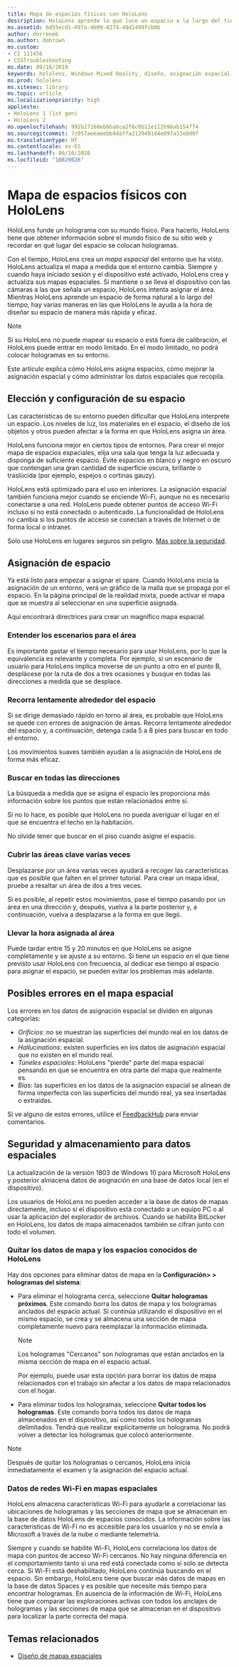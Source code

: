 ```yaml
---
title: Mapa de espacios físicos con HoloLens
description: HoloLens aprende lo que luce un espacio a lo largo del tiempo. Los usuarios pueden facilitar este proceso moviendo la HoloLens en ciertos modos a través del espacio.
ms.assetid: bd55ecd1-697a-4b09-8274-48d1499fcb0b
author: dorreneb
ms.author: dobrown
ms.custom:
- CI 111456
- CSSTroubleshooting
ms.date: 09/16/2019
keywords: hololens, Windows Mixed Reality, diseño, asignación espacial, HoloLens, reconstrucción superficial, malla, control de cabezal, asignación
ms.prod: hololens
ms.sitesec: library
ms.topic: article
ms.localizationpriority: high
appliesto:
- HoloLens 1 (1st gen)
- HoloLens 2
ms.openlocfilehash: 992b17160eb6ba6ca2f6c8b12e112b98ab154774
ms.sourcegitcommit: 7c057aeeaeebb4daffa2120491d4e897a31e8d0f
ms.translationtype: HT
ms.contentlocale: es-ES
ms.lasthandoff: 06/26/2020
ms.locfileid: "10829026"
---
```

# Mapa de espacios físicos con HoloLens

HoloLens funde un holograma con su mundo físico. Para hacerlo, HoloLens tiene que obtener información sobre el mundo físico de su sitio web y recordar en qué lugar del espacio se colocan hologramas.

Con el tiempo, HoloLens crea un *mapa espacial* del entorno que ha visto.  HoloLens actualiza el mapa a medida que el entorno cambia. Siempre y cuando haya iniciado sesión y el dispositivo esté activado, HoloLens crea y actualiza sus mapas espaciales. Si mantiene o se lleva el dispositivo con las cámaras a las que señala un espacio, HoloLens intenta asignar el área. Mientras HoloLens aprende un espacio de forma natural a lo largo del tiempo, hay varias maneras en las que HoloLens le ayuda a la hora de diseñar su espacio de manera más rápida y eficaz.  

> [!NOTE]
> Si su HoloLens no puede mapear su espacio o está fuera de calibración, el HoloLens puede entrar en modo limitado. En el modo limitado, no podrá colocar hologramas en su entorno.

Este artículo explica cómo HoloLens asigna espacios, cómo mejorar la asignación espacial y cómo administrar los datos espaciales que recopila.

## Elección y configuración de su espacio

Las características de su entorno pueden dificultar que HoloLens interprete un espacio. Los niveles de luz, los materiales en el espacio, el diseño de los objetos y otros pueden afectar a la forma en que HoloLens asigna un área.

HoloLens funciona mejor en ciertos tipos de entornos. Para crear el mejor mapa de espacios espaciales, elija una sala que tenga la luz adecuada y disponga de suficiente espacio. Evite espacios en blanco y negro en oscuro que contengan una gran cantidad de superficie oscura, brillante o traslúcida (por ejemplo, espejos o cortinas gauzy).

HoloLens está optimizado para el uso en interiores. La asignación espacial también funciona mejor cuando se enciende Wi-Fi, aunque no es necesario conectarse a una red. HoloLens puede obtener puntos de acceso Wi-Fi incluso si no está conectado o autenticado. La funcionalidad de HoloLens no cambia si los puntos de acceso se conectan a través de Internet o de forma local o intranet.

Solo use HoloLens en lugares seguros sin peligro. [Más sobre la seguridad](https://support.microsoft.com/help/4023454/safety-information).

## Asignación de espacio

Ya está listo para empezar a asignar el spare.  Cuando HoloLens inicia la asignación de un entorno, verá un gráfico de la malla que se propaga por el espacio.  En la página principal de la realidad mixta, puede activar el mapa que se muestra al seleccionar en una superficie asignada.

Aquí encontrará directrices para crear un magnífico mapa espacial.

### Entender los escenarios para el área

Es importante gastar el tiempo necesario para usar HoloLens, por lo que la equivalencia es relevante y completa. Por ejemplo, si un escenario de usuario para HoloLens implica moverse de un punto a otro en el punto B, desplácese por la ruta de dos a tres ocasiones y busque en todas las direcciones a medida que se desplace.  

### Recorra lentamente alrededor del espacio

Si se dirige demasiado rápido en torno al área, es probable que HoloLens se quede con errores de asignación de áreas. Recorra lentamente alrededor del espacio y, a continuación, detenga cada 5 a 8 pies para buscar en todo el entorno.  

Los movimientos suaves también ayudan a la asignación de HoloLens de forma más eficaz.

### Buscar en todas las direcciones

La búsqueda a medida que se asigna el espacio les proporciona más información sobre los puntos que están relacionados entre sí.  

Si no lo hace, es posible que HoloLens no pueda averiguar el lugar en el que se encuentra el techo en la habitación.  

No olvide tener que buscar en el piso cuando asigne el espacio.

### Cubrir las áreas clave varias veces

Desplazarse por un área varias veces ayudará a recoger las características que es posible que falten en el primer tutorial. Para crear un mapa ideal, pruebe a resaltar un área de dos a tres veces.

Si es posible, al repetir estos movimientos, pase el tiempo pasando por un área en una dirección y, después, vuelva a la parte posterior y, a continuación, vuelva a desplazarse a la forma en que llegó.

### Llevar la hora asignada al área

Puede tardar entre 15 y 20 minutos en que HoloLens se asigne completamente y se ajuste a su entorno. Si tiene un espacio en el que tiene previsto usar HoloLens con frecuencia, al dedicar ese tiempo al espacio para asignar el espacio, se pueden evitar los problemas más adelante.  

## Posibles errores en el mapa espacial

Los errores en los datos de asignación espacial se dividen en algunas categorías:

- *Orificios*: no se muestran las superficies del mundo real en los datos de la asignación espacial.
- *Hallucinations*: existen superficies en los datos de asignación espacial que no existen en el mundo real.
- *Túneles espaciales*: HoloLens "pierde" parte del mapa espacial pensando en que se encuentra en otra parte del mapa que realmente es.
- *Bias*: las superficies en los datos de la asignación espacial se alinean de forma imperfecta con las superficies del mundo real, ya sea insertadas o extraídas.

Si ve alguno de estos errores, utilice el [FeedbackHub](hololens-feedback.md) para enviar comentarios.

## Seguridad y almacenamiento para datos espaciales

La actualización de la versión 1803 de Windows 10 para Microsoft HoloLens y posterior almacena datos de asignación en una base de datos local (en el dispositivo).

Los usuarios de HoloLens no pueden acceder a la base de datos de mapas directamente, incluso si el dispositivo está conectado a un equipo PC o al usar la aplicación del explorador de archivos. Cuando se habilita BitLocker en HoloLens, los datos de mapa almacenados también se cifran junto con todo el volumen.

### Quitar los datos de mapa y los espacios conocidos de HoloLens

Hay dos opciones para eliminar datos de mapa en la **Configuración> > hologramas del sistema**:

- Para eliminar el holograma cerca, seleccione **Quitar hologramas próximos**. Este comando borra los datos de mapa y los hologramas anclados del espacio actual. Si continúa utilizando el dispositivo en el mismo espacio, se crea y se almacena una sección de mapa completamente nuevo para reemplazar la información eliminada.

   > [!NOTE]
   > Los hologramas "Cercanos" son hologramas que están anclados en la misma sección de mapa en el espacio actual.

   Por ejemplo, puede usar esta opción para borrar los datos de mapa relacionados con el trabajo sin afectar a los datos de mapa relacionados con el hogar.

- Para eliminar todos los hologramas, seleccione **Quitar todos los hologramas**. Este comando borra todos los datos de mapa almacenados en el dispositivo, así como todos los hologramas delimitados. Tendrá que realizar explícitamente un holograma. No podrá volver a detectar los hologramas que colocó anteriormente.

> [!NOTE]
> Después de quitar los hologramas o cercanos, HoloLens inicia inmediatamente el examen y la asignación del espacio actual.

### Datos de redes Wi-Fi en mapas espaciales

HoloLens almacena características Wi-Fi para ayudarle a correlacionar las ubicaciones de hologramas y las secciones de mapa que se almacenan en la base de datos HoloLens de espacios conocidos. La información sobre las características de Wi-Fi no es accesible para los usuarios y no se envía a Microsoft a través de la nube o mediante telemetría.

Siempre y cuando se habilite Wi-Fi, HoloLens correlaciona los datos de mapa con puntos de acceso Wi-Fi cercanos. No hay ninguna diferencia en el comportamiento tanto si una red está conectada como si solo se detecta cerca. Si Wi-Fi está deshabilitado, HoloLens continúa buscando en el espacio. Sin embargo, HoloLens tiene que buscar más datos de mapas en la base de datos Spaces y es posible que necesite más tiempo para encontrar hologramas. En ausencia de la información de Wi-Fi, HoloLens tiene que comparar las exploraciones activas con todos los anclajes de hologramas y las secciones de mapa que se almacenan en el dispositivo para localizar la parte correcta del mapa.

## Temas relacionados

- [Diseño de mapas espaciales](https://docs.microsoft.com/windows/mixed-reality/spatial-mapping-design)
